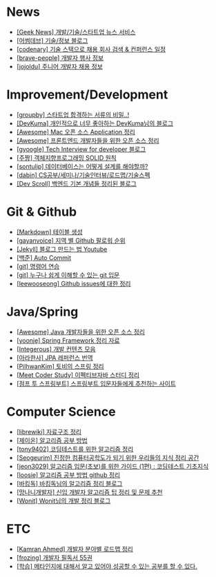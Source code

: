 # News

* [[Geek News] 개발/기술/스타트업 뉴스 서비스](https://news.hada.io/)
* [[어썸데브] 기술/정보 블로그](https://awesome-devblog.netlify.app/)
* [[codenary] 기술 스택으로 채용 회사 검색 & 컨퍼런스 일정](https://www.codenary.co.kr/)
* [[brave-people] 개발자 행사 정보](https://github.com/brave-people/Dev-Event)
* [[jojoldu] 주니어 개발자 채용 정보](https://github.com/jojoldu/junior-recruit-scheduler)


# Improvement/Development

* [[groupby] 스타트업 합격하는 서류의 비밀..!](https://velog.io/@groupby/%EC%8A%A4%ED%83%80%ED%8A%B8%EC%97%85-%ED%95%A9%EA%B2%A9%ED%95%98%EB%8A%94-%EC%84%9C%EB%A5%98%EC%9D%98-%EB%B9%84%EB%B0%80)
* [[DevKuma] 개인적으로 너무 좋아하는 DevKuma님의 블로그](https://www.devkuma.com/)
* [[Awesome] Mac 오픈 소스 Application 정리](https://github.com/jaywcjlove/awesome-mac)
* [[Awesome] 프론트엔드 개발자들을 위한 오픈 소스 정리](https://github.com/dypsilon/frontend-dev-bookmarks)
* [[gyoogle] Tech Interview for developer 블로그](https://gyoogle.dev/blog/)
* [[주짱] 객체지향프로그래밍 SOLID 원칙](https://velog.io/@juhwan9408/%EA%B0%9D%EC%B2%B4-%EC%A7%80%ED%96%A5-%EC%84%A4%EA%B3%84-5%EC%9B%90%EC%B9%99-SOLID)
* [[sontulip] 데이터베이스는 어떻게 설계를 해야할까?](https://velog.io/@sontulip/how-to-db-design)
* [[dabin] CS공부/세미나/기술인터뷰/로드맵/기술스펙](https://velog.io/@dabin/개발자-유용한-사이트-모음-CS공부세미나기술인터뷰로드맵기술스펙)
* [[Dev Scroll] 백엔드 기본 개념들 정리된 블로그](https://inpa.tistory.com/)

# Git & Github

* [[Markdown] 테이블 생성](https://www.tablesgenerator.com/markdown_tables)
* [[gayanvoice] 지역 별 Github 팔로워 순위](https://github.com/gayanvoice/top-github-users/blob/main/markdown/followers/south_korea.md)
* [[Jekyll] 블로그 만드는 법 Youtube](https://www.youtube.com/watch?v=UKB9ylw0G4U)
* [[백준] Auto Commit](https://github.com/BaekjoonHub/BaekjoonHub)
* [[git] 명령어 연습](https://learngitbranching.js.org/?locale=ko)
* [[git] 누구나 쉽게 이해할 수 있는 git 입문 ](https://backlog.com/git-tutorial/kr/)
* [[leewooseong] Github issues에 대한 정리](https://velog.io/@leewooseong/Github-issues)

# Java/Spring

* [[Awesome] Java 개발자들을 위한 오픈 소스 정리](https://github.com/akullpp/awesome-java)
* [[yoonje] Spring Framework 정리 자료](https://github.com/yoonje/learning-spring-web-mvc2)
* [[Integerous] 개발 컨텐츠 모음](https://github.com/Integerous/goQuality-dev-contents)
* [[아라한사] JPA 레퍼런스 번역](http://arahansa.github.io/docs_spring/jpa.html#glossary)
* [[PilhwanKim] 토비의 스프링 정리](https://github.com/PilhwanKim/toby_spring_practice)
* [[Meet Coder Study] 이펙티브자바 스터디 정리](https://github.com/Meet-Coder-Study/book-effective-java)
* [[점프 투 스프링부트] 스프링부트 입문자들에게 추천하는 사이트](https://wikidocs.net/book/7601)

# Computer Science

* [[librewiki] 자료구조 정리](https://librewiki.net/wiki/%EC%8B%9C%EB%A6%AC%EC%A6%88:%EC%88%98%ED%95%99%EC%9D%B8%EB%93%AF_%EA%B3%BC%ED%95%99%EC%95%84%EB%8B%8C_%EA%B3%B5%ED%95%99%EA%B0%99%EC%9D%80_%EC%BB%B4%ED%93%A8%ED%84%B0%EA%B3%BC%ED%95%99/%EC%95%8C%EA%B3%A0%EB%A6%AC%EC%A6%98_%EA%B8%B0%EC%B4%88)
* [[제이온] 알고리즘 공부 방법](https://steady-coding.tistory.com/260)
* [[tony9402] 코딩테스트를 위한 알고리즘 정리](https://github.com/tony9402/baekjoon)
* [[Seogeurim] 진정한 컴퓨터공학도가 되기 위한 우리들의 지식 정리 공간](https://github.com/Seogeurim/CS-study)
* [[jeon3029] 알고리즘 입문(초보)를 위한 가이드 (1편) : 코딩테스트 기초지식](https://velog.io/@jeon3029/%EC%95%8C%EA%B3%A0%EB%A6%AC%EC%A6%98-%EC%9E%85%EB%AC%B8%EC%B4%88%EB%B3%B4%EB%A5%BC-%EC%9C%84%ED%95%9C-%EA%B0%80%EC%9D%B4%EB%93%9C-1%ED%8E%B8-%EC%BD%94%EB%94%A9%ED%85%8C%EC%8A%A4%ED%8A%B8-%EA%B8%B0%EC%B4%88%EC%A7%80%EC%8B%9D)
* [[loosie] 알고리즘 공부 방법 github 정리](https://github.com/loosie/algo_datastructure)
* [[바킹독] 바킹독님의 알고리즘 정리 블로그](https://blog.encrypted.gg/)
* [[망나니개발자] 신입 개발자 알고리즘 팁 정리 및 문제 추천](https://mangkyu.tistory.com/181)
* [[Wonit] Wonit님의 개발 정리 블로그](https://wonit.tistory.com/)

# ETC

* [[Kamran Ahmed] 개발자 분야별 로드맵 정리](https://roadmap.sh/)
* [[frozing] 개발자 필독서 55권](https://velog.io/@frozing/2021-%EA%B0%9C%EB%B0%9C%EC%9E%90-%ED%95%84%EB%8F%85%EC%84%9C-55%EA%B6%8C-1)
* [[학습] 메타인지에 대해서 알고 있어야 성공할 수 있는 공부를 할 수 있다.](https://www.sciencetimes.co.kr/news/%EC%9D%B8%EA%B0%84%EB%A7%8C%EC%9D%98-%EB%A9%94%ED%83%80%EC%9D%B8%EC%A7%80%EB%A5%BC-%EC%82%B4%EB%A0%A4%EB%9D%BC/)

